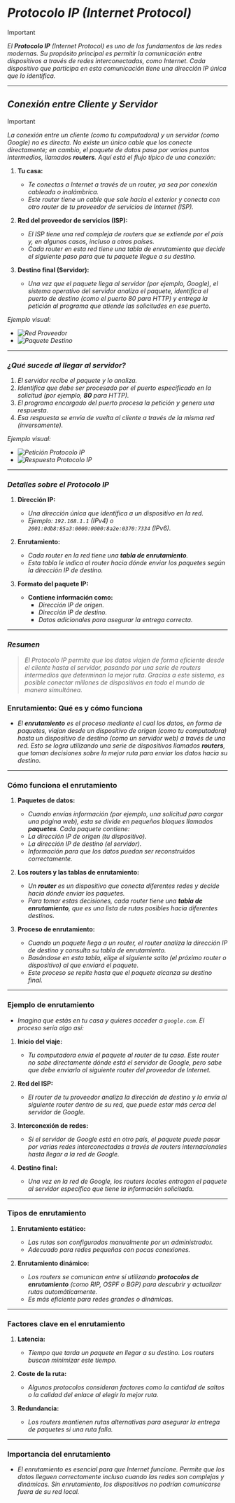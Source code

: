 <!-- Author: Daniel Benjamin Perez Morales -->
<!-- GitHub: https://github.com/DanielBenjaminPerezMoralesDev13 -->
<!-- GitLab: https://gitlab.com/DanielBenjaminPerezMoralesDev13 -->
<!-- Email: danielperezdev@proton.me -->

# ***Protocolo IP (Internet Protocol)***

> [!IMPORTANT]
> *El **Protocolo IP** (Internet Protocol) es uno de los fundamentos de las redes modernas. Su propósito principal es permitir la comunicación entre dispositivos a través de redes interconectadas, como Internet. Cada dispositivo que participa en esta comunicación tiene una dirección IP única que lo identifica.*

---

## ***Conexión entre Cliente y Servidor***

> [!IMPORTANT]
> *La conexión entre un cliente (como tu computadora) y un servidor (como Google) no es directa. No existe un único cable que los conecte directamente; en cambio, el paquete de datos pasa por varios puntos intermedios, llamados **routers**. Aquí está el flujo típico de una conexión:*

1. **Tu casa:**  
   - *Te conectas a Internet a través de un router, ya sea por conexión cableada o inalámbrica.*
   - *Este router tiene un cable que sale hacia el exterior y conecta con otro router de tu proveedor de servicios de Internet (ISP).*

2. **Red del proveedor de servicios (ISP):**  
   - *El ISP tiene una red compleja de routers que se extiende por el país y, en algunos casos, incluso a otros países.*
   - *Cada router en esta red tiene una tabla de enrutamiento que decide el siguiente paso para que tu paquete llegue a su destino.*

3. **Destino final (Servidor):**  
   - *Una vez que el paquete llega al servidor (por ejemplo, Google), el sistema operativo del servidor analiza el paquete, identifica el puerto de destino (como el puerto 80 para HTTP) y entrega la petición al programa que atiende las solicitudes en ese puerto.*

*Ejemplo visual:*  

- *![Red Proveedor](/Images/RedProvedor.png "/Images/RedProvedor.png")*
- *![Paquete Destino](/Images/PaqueteDestino.png "/Images/PaqueteDestino.png")*

---

### ***¿Qué sucede al llegar al servidor?***

1. *El servidor recibe el paquete y lo analiza.*
2. *Identifica que debe ser procesado por el puerto especificado en la solicitud (por ejemplo, **80** para HTTP).*
3. *El programa encargado del puerto procesa la petición y genera una respuesta.*
4. *Esa respuesta se envía de vuelta al cliente a través de la misma red (inversamente).*

*Ejemplo visual:*  

- *![Petición Protocolo IP](/Images/PeticionProtocoloIP.png "/Images/PeticionProtocoloIP.png")*
- *![Respuesta Protocolo IP](/Images/RespuestaProtocoloIP.png "/Images/RespuestaProtocoloIP.png")*

---

### ***Detalles sobre el Protocolo IP***

1. **Dirección IP:**  
   - *Una dirección única que identifica a un dispositivo en la red.*
   - *Ejemplo: `192.168.1.1` (IPv4) o `2001:0db8:85a3:0000:0000:8a2e:0370:7334` (IPv6).*

2. **Enrutamiento:**  
   - *Cada router en la red tiene una **tabla de enrutamiento**.*
   - *Esta tabla le indica al router hacia dónde enviar los paquetes según la dirección IP de destino.*

3. **Formato del paquete IP:**  
   - **Contiene información como:**
     - *Dirección IP de origen.*
     - *Dirección IP de destino.*
     - *Datos adicionales para asegurar la entrega correcta.*

---

### ***Resumen***

> *El Protocolo IP permite que los datos viajen de forma eficiente desde el cliente hasta el servidor, pasando por una serie de routers intermedios que determinan la mejor ruta. Gracias a este sistema, es posible conectar millones de dispositivos en todo el mundo de manera simultánea.*

### **Enrutamiento: Qué es y cómo funciona**

- *El **enrutamiento** es el proceso mediante el cual los datos, en forma de paquetes, viajan desde un dispositivo de origen (como tu computadora) hasta un dispositivo de destino (como un servidor web) a través de una red. Esto se logra utilizando una serie de dispositivos llamados **routers**, que toman decisiones sobre la mejor ruta para enviar los datos hacia su destino.*

---

### **Cómo funciona el enrutamiento**

1. **Paquetes de datos:**  
   - *Cuando envías información (por ejemplo, una solicitud para cargar una página web), esta se divide en pequeños bloques llamados **paquetes**. Cada paquete contiene:*
   - *La dirección IP de origen (tu dispositivo).*
   - *La dirección IP de destino (el servidor).*
   - *Información para que los datos puedan ser reconstruidos correctamente.*

2. **Los routers y las tablas de enrutamiento:**  
   - *Un **router** es un dispositivo que conecta diferentes redes y decide hacia dónde enviar los paquetes.*
   - *Para tomar estas decisiones, cada router tiene una **tabla de enrutamiento**, que es una lista de rutas posibles hacia diferentes destinos.*

3. **Proceso de enrutamiento:**  
   - *Cuando un paquete llega a un router, el router analiza la dirección IP de destino y consulta su tabla de enrutamiento.*
   - *Basándose en esta tabla, elige el siguiente salto (el próximo router o dispositivo) al que enviará el paquete.*
   - *Este proceso se repite hasta que el paquete alcanza su destino final.*

---

### **Ejemplo de enrutamiento**

- *Imagina que estás en tu casa y quieres acceder a `google.com`. El proceso sería algo así:*

1. **Inicio del viaje:**  
   - *Tu computadora envía el paquete al router de tu casa. Este router no sabe directamente dónde está el servidor de Google, pero sabe que debe enviarlo al siguiente router del proveedor de Internet.*

2. **Red del ISP:**  
   - *El router de tu proveedor analiza la dirección de destino y lo envía al siguiente router dentro de su red, que puede estar más cerca del servidor de Google.*

3. **Interconexión de redes:**  
   - *Si el servidor de Google está en otro país, el paquete puede pasar por varias redes interconectadas a través de routers internacionales hasta llegar a la red de Google.*

4. **Destino final:**  
   - *Una vez en la red de Google, los routers locales entregan el paquete al servidor específico que tiene la información solicitada.*

---

### **Tipos de enrutamiento**

1. **Enrutamiento estático:**  
   - *Las rutas son configuradas manualmente por un administrador.*
   - *Adecuado para redes pequeñas con pocas conexiones.*

2. **Enrutamiento dinámico:**  
   - *Los routers se comunican entre sí utilizando **protocolos de enrutamiento** (como RIP, OSPF o BGP) para descubrir y actualizar rutas automáticamente.*
   - *Es más eficiente para redes grandes o dinámicas.*

---

### **Factores clave en el enrutamiento**

1. **Latencia:**  
   - *Tiempo que tarda un paquete en llegar a su destino. Los routers buscan minimizar este tiempo.*

2. **Coste de la ruta:**  
   - *Algunos protocolos consideran factores como la cantidad de saltos o la calidad del enlace al elegir la mejor ruta.*

3. **Redundancia:**  
   - *Los routers mantienen rutas alternativas para asegurar la entrega de paquetes si una ruta falla.*

---

### **Importancia del enrutamiento**

- *El enrutamiento es esencial para que Internet funcione. Permite que los datos lleguen correctamente incluso cuando las redes son complejas y dinámicas. Sin enrutamiento, los dispositivos no podrían comunicarse fuera de su red local.*
